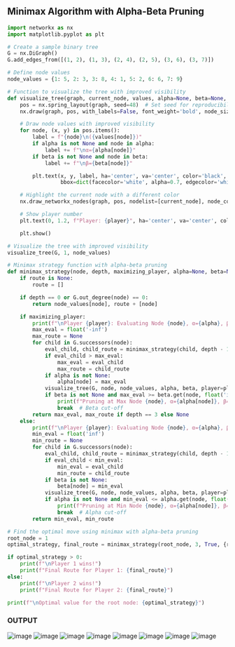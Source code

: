 ## Minimax Algorithm with Alpha-Beta Pruning
```python
import networkx as nx
import matplotlib.pyplot as plt

# Create a sample binary tree
G = nx.DiGraph()
G.add_edges_from([(1, 2), (1, 3), (2, 4), (2, 5), (3, 6), (3, 7)])

# Define node values
node_values = {1: 5, 2: 3, 3: 8, 4: 1, 5: 2, 6: 6, 7: 9}

# Function to visualize the tree with improved visibility
def visualize_tree(graph, current_node, values, alpha=None, beta=None, player=None):
    pos = nx.spring_layout(graph, seed=48)  # Set seed for reproducibility
    nx.draw(graph, pos, with_labels=False, font_weight='bold', node_size=800, node_color='lightblue')

    # Draw node values with improved visibility
    for node, (x, y) in pos.items():
        label = f"{node}\n({values[node]})"
        if alpha is not None and node in alpha:
            label += f"\nα={alpha[node]}"
        if beta is not None and node in beta:
            label += f"\nβ={beta[node]}"

        plt.text(x, y, label, ha='center', va='center', color='black',
                 bbox=dict(facecolor='white', alpha=0.7, edgecolor='white'))

    # Highlight the current node with a different color
    nx.draw_networkx_nodes(graph, pos, nodelist=[current_node], node_color='red', node_size=700)

    # Show player number
    plt.text(0, 1.2, f"Player: {player}", ha='center', va='center', color='black', fontsize=12)

    plt.show()

# Visualize the tree with improved visibility
visualize_tree(G, 1, node_values)

# Minimax strategy function with alpha-beta pruning
def minimax_strategy(node, depth, maximizing_player, alpha=None, beta=None, route=None, player=1):
    if route is None:
        route = []

    if depth == 0 or G.out_degree(node) == 0:
        return node_values[node], route + [node]

    if maximizing_player:
        print(f"\nPlayer {player}: Evaluating Node {node}, α={alpha}, β={beta}")
        max_eval = float('-inf')
        max_route = None
        for child in G.successors(node):
            eval_child, child_route = minimax_strategy(child, depth - 1, False, alpha, beta, route + [node], player=2)
            if eval_child > max_eval:
                max_eval = eval_child
                max_route = child_route
            if alpha is not None:
                alpha[node] = max_eval
            visualize_tree(G, node, node_values, alpha, beta, player=player)
            if beta is not None and max_eval >= beta.get(node, float('inf')):
                print(f"Pruning at Max Node {node}, α={alpha[node]}, β={beta[node]}")
                break  # Beta cut-off
        return max_eval, max_route if depth == 3 else None
    else:
        print(f"\nPlayer {player}: Evaluating Node {node}, α={alpha}, β={beta}")
        min_eval = float('inf')
        min_route = None
        for child in G.successors(node):
            eval_child, child_route = minimax_strategy(child, depth - 1, True, alpha, beta, route + [node], player=1)
            if eval_child < min_eval:
                min_eval = eval_child
                min_route = child_route
            if beta is not None:
                beta[node] = min_eval
            visualize_tree(G, node, node_values, alpha, beta, player=player)
            if alpha is not None and min_eval <= alpha.get(node, float('-inf')):
                print(f"Pruning at Min Node {node}, α={alpha[node]}, β={beta[node]}")
                break  # Alpha cut-off
        return min_eval, min_route

# Find the optimal move using minimax with alpha-beta pruning
root_node = 1
optimal_strategy, final_route = minimax_strategy(root_node, 3, True, {root_node: float('-inf')}, {root_node: float('inf')})

if optimal_strategy > 0:
    print(f"\nPlayer 1 wins!")
    print(f"Final Route for Player 1: {final_route}")
else:
    print(f"\nPlayer 2 wins!")
    print(f"Final Route for Player 2: {final_route}")

print(f"\nOptimal value for the root node: {optimal_strategy}")
```

### OUTPUT
![image](https://github.com/Hitesh2112/Artificial-intelligence-practical/assets/97521900/2406dc7a-6b27-473f-b99c-46627c84bca9)
![image](https://github.com/Hitesh2112/Artificial-intelligence-practical/assets/97521900/245890de-a86f-4f26-aca5-c302c7a9d1fd)
![image](https://github.com/Hitesh2112/Artificial-intelligence-practical/assets/97521900/3a88c90a-26f5-4580-980b-08a786996684)
![image](https://github.com/Hitesh2112/Artificial-intelligence-practical/assets/97521900/4e93c88c-2870-4c1d-b083-0a64c158d17a)
![image](https://github.com/Hitesh2112/Artificial-intelligence-practical/assets/97521900/aede3548-7a39-4f26-9dc5-df18c935f48a)
![image](https://github.com/Hitesh2112/Artificial-intelligence-practical/assets/97521900/ad57507c-320f-41ca-a481-e75b80576a52)
![image](https://github.com/Hitesh2112/Artificial-intelligence-practical/assets/97521900/0313c2d0-0080-4ec6-9fce-2c0fd1ab2310)
![image](https://github.com/Hitesh2112/Artificial-intelligence-practical/assets/97521900/4f97c3d8-32e2-4f7e-8d18-9028f8e454b1)
